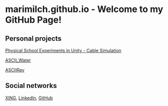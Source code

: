 # marimilch.github.io - Welcome to my GitHub Page!

## Personal projects

[Physical School Experiments in Unity - Cable Simulation](https://github.com/marimilch/unity-xpbd-jakobsen-cable)

[ASCII_Water](https://github.com/marimilch/ascii_water)

[ASCIIRay](https://github.com/marimilch/asciiray)

## Social networks

[XING](https://xing.com/profile/Marian_Amiragov), [LinkedIn](https://linkedin.com/in/marian-amiragov), [GitHub](https://github.com/marimilch)